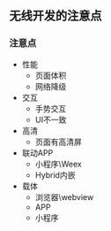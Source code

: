 ## 无线开发的注意点

### 注意点
- 性能
    - 页面体积
    - 网络降级
- 交互
    - 手势交互
    - UI不一致
- 高清
    - 页面有高清屏
- 联动APP
    - 小程序\Weex
    - Hybrid内嵌
- 载体
    - 浏览器\webview
    - APP
    - 小程序